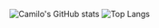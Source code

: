 ![Camilo's GitHub stats](https://github-readme-stats.vercel.app/api?username=CamiloMaiaPires&count_private=true&show_icons=true&theme=onedark) ![Top Langs](https://github-readme-stats.vercel.app/api/top-langs/?username=CamiloMaiaPires&theme=onedark&layout=compact)
